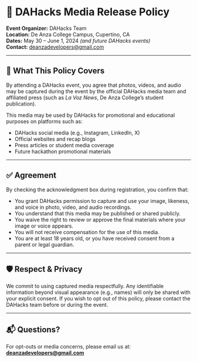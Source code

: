 # 📸 DAHacks Media Release Policy

**Event Organizer:** DAHacks Team  
**Location:** De Anza College Campus, Cupertino, CA  
**Dates:** May 30 – June 1, 2024 *(and future DAHacks events)*  
**Contact:** deanzadevelopers@gmail.com  

---

## 📄 What This Policy Covers

By attending a DAHacks event, you agree that photos, videos, and audio may be captured during the event by the official DAHacks media team and affiliated press (such as *La Voz News*, De Anza College’s student publication).

This media may be used by DAHacks for promotional and educational purposes on platforms such as:

- DAHacks social media (e.g., Instagram, LinkedIn, X)
- Official websites and recap blogs
- Press articles or student media coverage
- Future hackathon promotional materials

---

## ✅ Agreement

By checking the acknowledgment box during registration, you confirm that:

- You grant DAHacks permission to capture and use your image, likeness, and voice in photo, video, and audio recordings.
- You understand that this media may be published or shared publicly.
- You waive the right to review or approve the final materials where your image or voice appears.
- You will not receive compensation for the use of this media.
- You are at least 18 years old, or you have received consent from a parent or legal guardian.

---

## 🛡️ Respect & Privacy

We commit to using captured media respectfully. Any identifiable information beyond visual appearance (e.g., names) will only be shared with your explicit consent. If you wish to opt out of this policy, please contact the DAHacks team before or during the event.

---

## 📬 Questions?

For opt-outs or media concerns, please email us at: **deanzadevelopers@gmail.com**
